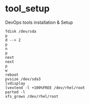 # tool_setup
DevOps tools installation &amp; Setup
```
fdisk /dev/sda
p
d --> 2
p
n
p
next 
next
p
w
reboot
pvsize /dev/sda3
lvdisplay
lvextend -l +100%FREE /dev/rhel/root 
parted -l 
xfs_grows /dev/rhel/root 
```
